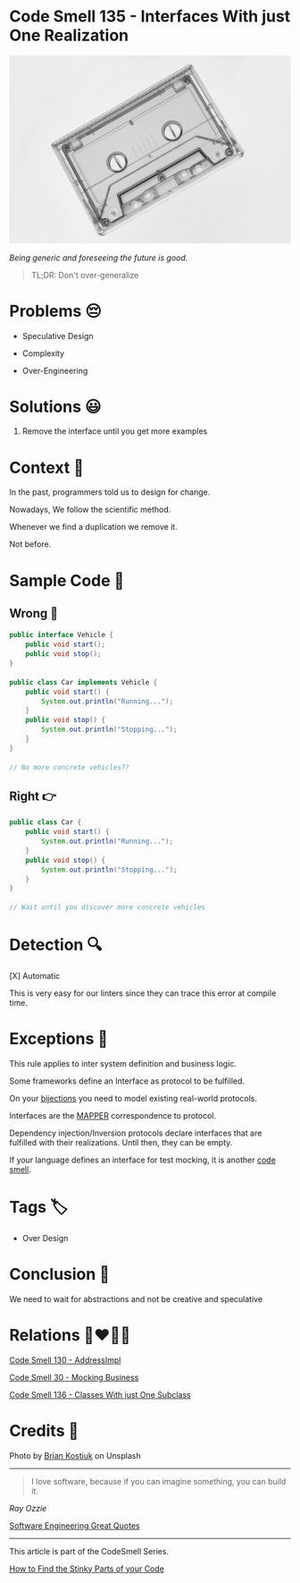 # Code Smell 135 - Interfaces With just One Realization

![Code Smell 135 - Interfaces With just One Realization](Code%20Smell%20135%20-%20Interfaces%20With%20just%20One%20Realization.jpg)

*Being generic and foreseeing the future is good.*

> TL;DR: Don't over-generalize

# Problems 😔 

- Speculative Design

- Complexity

- Over-Engineering

# Solutions 😃

1. Remove the interface until you get more examples

# Context 💬

In the past, programmers told us to design for change. 

Nowadays, We follow the scientific method. 

Whenever we find a duplication we remove it. 

Not before.

# Sample Code 📖

## Wrong 🚫

<!-- [Gist Url](https://gist.github.com/mcsee/e86499e8b367ce0d5524c347ed821cda) -->

```java
public interface Vehicle {
    public void start();
    public void stop();
}

public class Car implements Vehicle {
    public void start() {
        System.out.println("Running...");
    }
    public void stop() {
        System.out.println("Stopping...");
    }
}

// No more concrete vehicles??
```

## Right 👉

<!-- [Gist Url](https://gist.github.com/mcsee/c7c06a683be5fe72d481840c2720e0d5) -->

```java
public class Car {
    public void start() {
        System.out.println("Running...");
    }
    public void stop() {
        System.out.println("Stopping...");
    }
}

// Wait until you discover more concrete vehicles
```

# Detection 🔍

[X] Automatic 

This is very easy for our linters since they can trace this error at compile time.

# Exceptions 🛑

This rule applies to inter system definition and business logic.

Some frameworks define an Interface as protocol to be fulfilled.

On your [bijections](https://github.com/mcsee/Software-Design-Articles/tree/main/Articles/Theory/The%20One%20and%20Only%20Software%20Design%20Principle/readme.md) you need to model existing real-world protocols.

Interfaces are the [MAPPER](https://github.com/mcsee/Software-Design-Articles/tree/main/Articles/Theory/What%20is%20(wrong%20with)%20software/readme.md) correspondence to protocol.

Dependency injection/Inversion protocols declare interfaces that are fulfilled with their realizations. Until then, they can be empty.

If your language defines an interface for test mocking, it is another [code smell](https://github.com/mcsee/Software-Design-Articles/tree/main/Articles/Code%20Smells/Code%20Smell%2030%20-%20Mocking%20Business/readme.md).

# Tags 🏷️

- Over Design

# Conclusion 🏁

We need to wait for abstractions and not be creative and speculative

# Relations 👩‍❤️‍💋‍👨

[Code Smell 130 - AddressImpl](https://github.com/mcsee/Software-Design-Articles/tree/main/Articles/Code%20Smells/Code%20Smell%20130%20-%20AddressImpl/readme.md)

[Code Smell 30 - Mocking Business](https://github.com/mcsee/Software-Design-Articles/tree/main/Articles/Code%20Smells/Code%20Smell%2030%20-%20Mocking%20Business/readme.md)

[Code Smell 136 - Classes With just One Subclass](https://github.com/mcsee/Software-Design-Articles/tree/main/Articles/Code%20Smells/Code%20Smell%20136%20-%20Classes%20With%20just%20One%20Subclass/readme.md)

# Credits 🙏

Photo by [Brian Kostiuk](https://unsplash.com/photos/WZ43jnCeWOs) on Unsplash

* * *

> I love software, because if you can imagine something, you can build it.

_Ray Ozzie_
 
[Software Engineering Great Quotes](https://github.com/mcsee/Software-Design-Articles/tree/main/Articles/Quotes/Software%20Engineering%20Great%20Quotes/readme.md)

* * *

This article is part of the CodeSmell Series.

[How to Find the Stinky Parts of your Code](https://github.com/mcsee/Software-Design-Articles/tree/main/Articles/Code%20Smells/How%20to%20Find%20the%20Stinky%20parts%20of%20your%20Code/readme.md)
